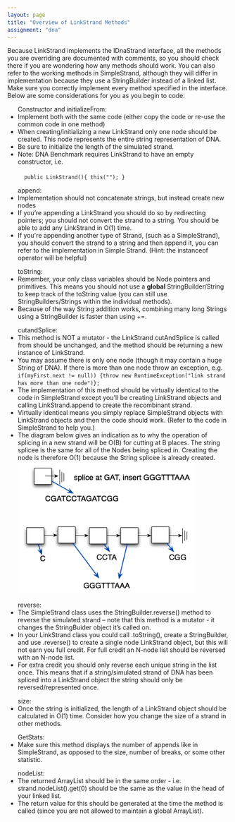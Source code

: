 ```yaml
---
layout: page
title: "Overview of LinkStrand Methods"
assignment: "dna"
---
```

<p>
Because LinkStrand implements the IDnaStrand interface, all the methods you are overriding are documented with comments, so you should check there if you are wondering how any methods should work. You can also refer to the working methods in SimpleStrand, although they will differ in implementation because they use a StringBuilder instead of a linked list. Make sure you correctly implement every method specified in the interface. Below are some considerations for you as you begin to code:
</p>

<ul> 
Constructor and initializeFrom:
<li>Implement both with the same code (either copy the code or re-use the common code in one method)</li>
<li>When creating/initializing a new LinkStrand only one node should be created. This node represents the entire string representation of DNA.</li>
<li>Be sure to initialize the length of the simulated strand.</li>
<li> Note: DNA Benchmark requires LinkStrand to have an empty constructor, i.e. <br> <code> 
  public LinkStrand(){ this(""); }</code></li>
</ul>

<ul> 
append:
<li>Implementation should not concatenate strings, but instead create new nodes</li>
<li>If you’re appending a LinkStrand you should do so by redirecting pointers; you should not convert the strand to a string. You should be able to add any LinkStrand in O(1) time.</li>
<li>If you're appending another type of Strand, (such as a SimpleStrand), you should convert the strand to a string and then append it, you can refer to the implementation in Simple Strand. (Hint: the instanceof operator will be helpful)</li>
</ul>

<ul>
toString:
<li>Remember, your only class variables should be Node pointers and primitives. This means you should not use a <b>global</b> StringBuilder/String to keep track of the toString value (you can still use StringBuilders/Strings within the individual methods). </li>
<li>Because of the way String addition works, combining many long Strings using a StringBuilder is faster than using +=.   </li>
</ul>

<ul>
cutandSplice:
<li> This method is NOT a mutator - the LinkStrand cutAndSplice is called from should be unchanged, and the method should be returning a new instance of LinkStrand. </li>
<li> You may assume there is only one node (though it may contain a huge String of DNA). If there is more than one node throw an exception, e.g. <code>
if(myFirst.next != null)) {throw new RuntimeException("link strand has more than one node")}; </code> </li>
<li> The implementation of this method should be virtually identical to the code in SimpleStrand except you'll be creating LinkStrand objects and calling LinkStrand.append to create the recombinant strand.</li>
<li>Virtually identical means you simply replace SimpleStrand objects with LinkStrand objects and then the code should work. (Refer to the code in SimpleStrand to help you.)</li>
<li> The diagram below gives an indication as to why the operation of splicing in a new strand will be O(B) for cutting at B places. The string splicee is the same for all of the Nodes being spliced in. Creating the node is therefore O(1) because the String splicee is already created.</li>
<img src="img/link-splice-memory.png" alt="Splice" style="width:400px;height:300px"> 
</ul>

<ul>
reverse: 
<li> The SimpleStrand class uses the StringBuilder.reverse() method to reverse the simulated strand – note that this method is a mutator - it changes the StringBuider object it’s called on. </li> 
<li> In your LinkStrand class you could call .toString(), create a StringBuilder, and use .reverse() to create a single node LinkStrand object, but this will not earn you full credit. For full credit an N-node list should be reversed with an N-node list. </li>
<li> For extra credit you should only reverse each unique string in the list once. This means that if a string/simulated strand of DNA has been spliced into a LinkStrand object the string should only be reversed/represented once. </li>
</ul>

<ul>
size:
<li> Once the string is initialized, the length of a LinkStrand object should be calculated in O(1) time. Consider how you change the size of a strand in other methods. </li>
</ul>

<ul>
GetStats:
<li> Make sure this method displays the number of appends like in SimpleStrand, as opposed to the size, number of breaks, or some other statistic. </li>
</ul>

<ul>
nodeList:
<li>The returned ArrayList should be in the same order - i.e. strand.nodeList().get(0) should be the same as the value in the head of your linked list.</li>
<li>The return value for this should be generated at the time the method is called (since you are not allowed to maintain a global ArrayList).</li>
</ul>
